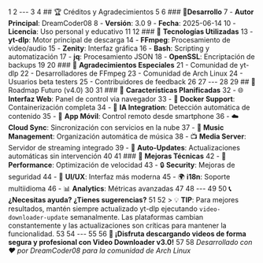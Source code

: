   1 
    2 ---
    3 
    4 ## 🏆 Créditos y Agradecimientos
    5 
    6 ### 👨‍**Desarrollo**
    7 - **Autor Principal**: DreamCoder08
    8 - **Versión**: 3.0
    9 - **Fecha**: 2025-06-14
   10 - **Licencia**: Uso personal y educativo
   11 
   12 ### 🙏 **Tecnologías Utilizadas**
   13 - **yt-dlp**: Motor principal de descarga
   14 - **FFmpeg**: Procesamiento de video/audio
   15 - **Zenity**: Interfaz gráfica
   16 - **Bash**: Scripting y automatización
   17 - **jq**: Procesamiento JSON
   18 - **OpenSSL**: Encriptación de backups
   19 
   20 ### 🌟 **Agradecimientos Especiales**
   21 - Comunidad de yt-dlp
   22 - Desarrolladores de FFmpeg
   23 - Comunidad de Arch Linux
   24 - Usuarios beta testers
   25 - Contribuidores de feedback
   26 
   27 ---
   28 
   29 ## 🔮 Roadmap Futuro (v4.0)
   30 
   31 ### 🚀 **Características Planificadas**
   32 - 🌐 **Interfaz Web**: Panel de control via navegador
   33 - 🐳 **Docker Support**: Containerización completa
   34 - 🤖 **IA Integration**: Detección automática de
      contenido
   35 - 📱 **App Móvil**: Control remoto desde smartphone
   36 - ☁️ **Cloud Sync**: Sincronización con servicios en la
      nube
   37 - 🎵 **Music Management**: Organización automática de
      música
   38 - 📺 **Media Server**: Servidor de streaming integrado
   39 - 🔄 **Auto-Updates**: Actualizaciones automáticas sin
      intervención
   40 
   41 ### 🎯 **Mejoras Técnicas**
   42 - 🚀 **Performance**: Optimización de velocidad
   43 - 🔒 **Security**: Mejoras de seguridad
   44 - 🎨 **UI/UX**: Interfaz más moderna
   45 - 🌍 **i18n**: Soporte multiidioma
   46 - 📊 **Analytics**: Métricas avanzadas
   47 
   48 ---
   49 
   50 **📞 ¿Necesitas ayuda? ¿Tienes sugerencias?**
   51 
   52 > 💡 **TIP**: Para mejores resultados, mantén siempre 
      actualizado yt-dlp ejecutando `video-downloader-update`
      semanalmente. Las plataformas cambian constantemente y 
      las actualizaciones son críticas para mantener la 
      funcionalidad.
   53 
   54 ---
   55 
   56 **🎉 ¡Disfruta descargando videos de forma segura y
      profesional con Video Downloader v3.0!**
   57 
   58 *Desarrollado con ❤️ por DreamCoder08 para la comunidad
      de Arch Linux*